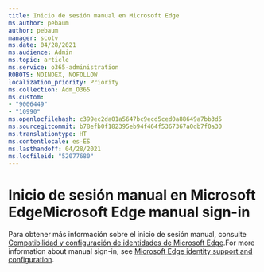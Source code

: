 ```yaml
---
title: Inicio de sesión manual en Microsoft Edge
ms.author: pebaum
author: pebaum
manager: scotv
ms.date: 04/28/2021
ms.audience: Admin
ms.topic: article
ms.service: o365-administration
ROBOTS: NOINDEX, NOFOLLOW
localization_priority: Priority
ms.collection: Adm_O365
ms.custom:
- "9006449"
- "10990"
ms.openlocfilehash: c399ec2da01a5647bc9ecd5ced0a88649a7bb3d5
ms.sourcegitcommit: b78efb0f182395eb94f464f5367367a0db7f0a30
ms.translationtype: HT
ms.contentlocale: es-ES
ms.lasthandoff: 04/28/2021
ms.locfileid: "52077680"
---
```

# <a name="microsoft-edge-manual-sign-in"></a><span data-ttu-id="60a0f-102">Inicio de sesión manual en Microsoft Edge</span><span class="sxs-lookup"><span data-stu-id="60a0f-102">Microsoft Edge manual sign-in</span></span>

<span data-ttu-id="60a0f-103">Para obtener más información sobre el inicio de sesión manual, consulte [Compatibilidad y configuración de identidades de Microsoft Edge](https://docs.microsoft.com/deployedge/microsoft-edge-security-identity#manual-sign-in).</span><span class="sxs-lookup"><span data-stu-id="60a0f-103">For more information about manual sign-in, see [Microsoft Edge identity support and configuration](https://docs.microsoft.com/deployedge/microsoft-edge-security-identity#manual-sign-in).</span></span> 